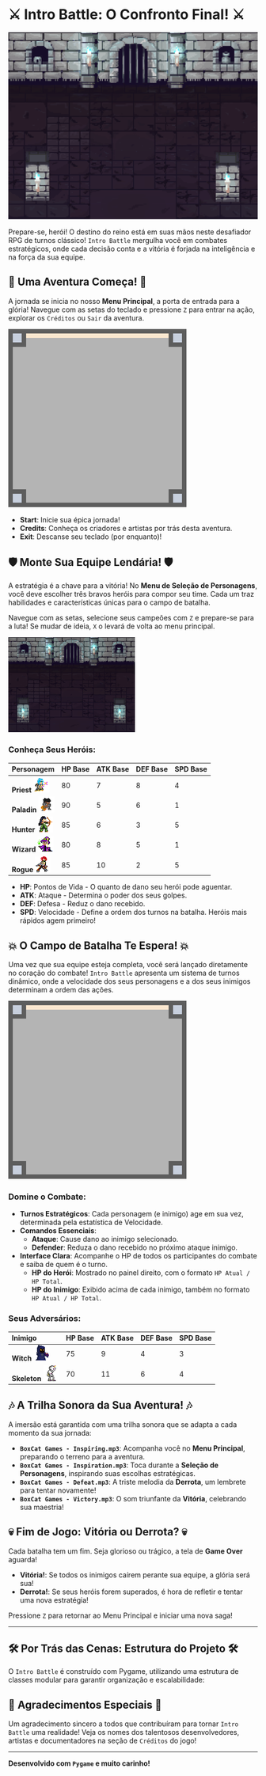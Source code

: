 ﻿# ⚔️ Intro Battle: O Confronto Final! ⚔️

![Cenário de Batalha Épico](Background/cenario(lutas).png)

Prepare-se, herói! O destino do reino está em suas mãos neste desafiador RPG de turnos clássico! `Intro Battle` mergulha você em combates estratégicos, onde cada decisão conta e a vitória é forjada na inteligência e na força da sua equipe.

## 🚀 Uma Aventura Começa! 🚀

A jornada se inicia no nosso **Menu Principal**, a porta de entrada para a glória! Navegue com as setas do teclado e pressione `Z` para entrar na ação, explorar os `Créditos` ou `Sair` da aventura.

![Menu Principal do Jogo](UI/introcomp_menu(resized).png)
* **Start**: Inicie sua épica jornada!
* **Credits**: Conheça os criadores e artistas por trás desta aventura.
* **Exit**: Descanse seu teclado (por enquanto)!

## 🛡️ Monte Sua Equipe Lendária! 🛡️

A estratégia é a chave para a vitória! No **Menu de Seleção de Personagens**, você deve escolher três bravos heróis para compor seu time. Cada um traz habilidades e características únicas para o campo de batalha.

Navegue com as setas, selecione seus campeões com `Z` e prepare-se para a luta! Se mudar de ideia, `X` o levará de volta ao menu principal.

![Tela de Seleção de Personagens](Background/cenario(menu).png)

### Conheça Seus Heróis:

| Personagem | HP Base | ATK Base | DEF Base | SPD Base |
| :--------- | :------ | :------- | :------- | :------- |
| **Priest** ![Priest Sprite](Personagens/clerigo(sem_sombra).png) | 80      | 7        | 8        | 4        |
| **Paladin** ![Paladin Sprite](Personagens/paladino.png) | 90      | 5        | 6        | 1        |
| **Hunter** ![Hunter Sprite](Personagens/cacadora.png) | 85      | 6        | 3        | 5        |
| **Wizard** ![Wizard Sprite](Personagens/mago(final).png) | 80      | 8        | 5        | 1        |
| **Rogue** ![Rogue Sprite](Personagens/vampiro.png) | 85      | 10       | 2        | 5        |

* **HP**: Pontos de Vida - O quanto de dano seu herói pode aguentar.
* **ATK**: Ataque - Determina o poder dos seus golpes.
* **DEF**: Defesa - Reduz o dano recebido.
* **SPD**: Velocidade - Define a ordem dos turnos na batalha. Heróis mais rápidos agem primeiro!

## 💥 O Campo de Batalha Te Espera! 💥

Uma vez que sua equipe esteja completa, você será lançado diretamente no coração do combate! `Intro Battle` apresenta um sistema de turnos dinâmico, onde a velocidade dos seus personagens e a dos seus inimigos determinam a ordem das ações.

![Interface de Batalha](UI/introcomp_menu(resized).png)

### Domine o Combate:

* **Turnos Estratégicos**: Cada personagem (e inimigo) age em sua vez, determinada pela estatística de Velocidade.
* **Comandos Essenciais**:
    * **Ataque**: Cause dano ao inimigo selecionado.
    * **Defender**: Reduza o dano recebido no próximo ataque inimigo.
* **Interface Clara**: Acompanhe o HP de todos os participantes do combate e saiba de quem é o turno.
    * **HP do Herói**: Mostrado no painel direito, com o formato `HP Atual / HP Total`.
    * **HP do Inimigo**: Exibido acima de cada inimigo, também no formato `HP Atual / HP Total`.

### Seus Adversários:

| Inimigo  | HP Base | ATK Base | DEF Base | SPD Base |
| :------- | :------ | :------- | :------- | :------- |
| **Witch** ![Witch Sprite](Personagens/bruxa.png)     | 75      | 9        | 4        | 3        |
| **Skeleton** ![Skeleton Sprite](Personagens/caveira.png) | 70      | 11       | 6        | 4        |

## 🎶 A Trilha Sonora da Sua Aventura! 🎶

A imersão está garantida com uma trilha sonora que se adapta a cada momento da sua jornada:

* **`BoxCat Games - Inspiring.mp3`**: Acompanha você no **Menu Principal**, preparando o terreno para a aventura.
* **`BoxCat Games - Inspiration.mp3`**: Toca durante a **Seleção de Personagens**, inspirando suas escolhas estratégicas.
* **`BoxCat Games - Defeat.mp3`**: A triste melodia da **Derrota**, um lembrete para tentar novamente!
* **`BoxCat Games - Victory.mp3`**: O som triunfante da **Vitória**, celebrando sua maestria!

## 💀 Fim de Jogo: Vitória ou Derrota? 💀

Cada batalha tem um fim. Seja glorioso ou trágico, a tela de **Game Over** aguarda!

* **Vitória!**: Se todos os inimigos caírem perante sua equipe, a glória será sua!
* **Derrota!**: Se seus heróis forem superados, é hora de refletir e tentar uma nova estratégia!

Pressione `Z` para retornar ao Menu Principal e iniciar uma nova saga!

---

## 🛠️ Por Trás das Cenas: Estrutura do Projeto 🛠️

O `Intro Battle` é construído com Pygame, utilizando uma estrutura de classes modular para garantir organização e escalabilidade:

## 💖 Agradecimentos Especiais 💖

Um agradecimento sincero a todos que contribuíram para tornar `Intro Battle` uma realidade! Veja os nomes dos talentosos desenvolvedores, artistas e documentadores na seção de `Créditos` do jogo!

---

**Desenvolvido com `Pygame` e muito carinho!**